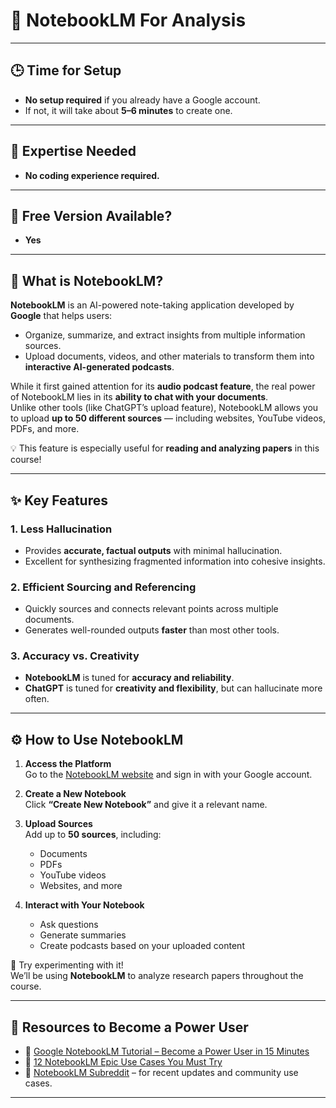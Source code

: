 
# 🧠 NotebookLM For Analysis

---

## 🕒 Time for Setup
- **No setup required** if you already have a Google account.  
- If not, it will take about **5–6 minutes** to create one.

---

## 🧩 Expertise Needed
- **No coding experience required.**

---

## 💸 Free Version Available?
- **Yes**

---

## 🧾 What is NotebookLM?

**NotebookLM** is an AI-powered note-taking application developed by **Google** that helps users:
- Organize, summarize, and extract insights from multiple information sources.  
- Upload documents, videos, and other materials to transform them into **interactive AI-generated podcasts**.

While it first gained attention for its **audio podcast feature**, the real power of NotebookLM lies in its **ability to chat with your documents**.  
Unlike other tools (like ChatGPT’s upload feature), NotebookLM allows you to upload **up to 50 different sources** — including websites, YouTube videos, PDFs, and more.

💡 This feature is especially useful for **reading and analyzing papers** in this course!

---

## ✨ Key Features

### 1. Less Hallucination
- Provides **accurate, factual outputs** with minimal hallucination.  
- Excellent for synthesizing fragmented information into cohesive insights.

### 2. Efficient Sourcing and Referencing
- Quickly sources and connects relevant points across multiple documents.  
- Generates well-rounded outputs **faster** than most other tools.

### 3. Accuracy vs. Creativity
- **NotebookLM** is tuned for **accuracy and reliability**.  
- **ChatGPT** is tuned for **creativity and flexibility**, but can hallucinate more often.

---

## ⚙️ How to Use NotebookLM

1. **Access the Platform**  
   Go to the [NotebookLM website](https://notebooklm.google.com) and sign in with your Google account.

2. **Create a New Notebook**  
   Click **“Create New Notebook”** and give it a relevant name.

3. **Upload Sources**  
   Add up to **50 sources**, including:
   - Documents  
   - PDFs  
   - YouTube videos  
   - Websites, and more

4. **Interact with Your Notebook**  
   - Ask questions  
   - Generate summaries  
   - Create podcasts based on your uploaded content

🧪 Try experimenting with it!  
We’ll be using **NotebookLM** to analyze research papers throughout the course.

---

## 🚀 Resources to Become a Power User

- 🎥 [Google NotebookLM Tutorial – Become a Power User in 15 Minutes](https://www.youtube.com/watch?v=UG0DP6nVnrc)  
- 🎥 [12 NotebookLM Epic Use Cases You Must Try](https://www.youtube.com/watch?v=9xjmvUS-UGU)  
- 💬 [NotebookLM Subreddit](https://www.reddit.com/r/NotebookLM) – for recent updates and community use cases.

---

